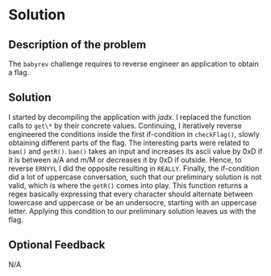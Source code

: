 # Solution

## Description of the problem

The `babyrev` challenge requires to reverse engineer an application to obtain a flag.

## Solution

I started by decompiling the application with *jadx*. I replaced the function calls to `get\*` by their concrete values. Continuing, I iteratively reverse engineered the conditions inside the first if-condition in `checkFlag()`, slowly obtaining different parts of the flag. The interesting parts were related to `bam()` and `getR()`. `bam()` takes an input and increases its ascii value by 0xD if it is between a/A and m/M or decreases it by 0xD if outside. Hence, to reverse `ERNYYL` I did the opposite resulting in `REALLY`. Finally, the if-condition did a lot of uppercase conversation, such that our preliminary solution is not valid, which is where the `getR()` comes into play. This function returns a regex basically expressing that every character should alternate between lowercase and uppercase or be an undersocre, starting with an uppercase letter. Applying this condition to our preliminary solution leaves us with the flag.

## Optional Feedback

N/A
